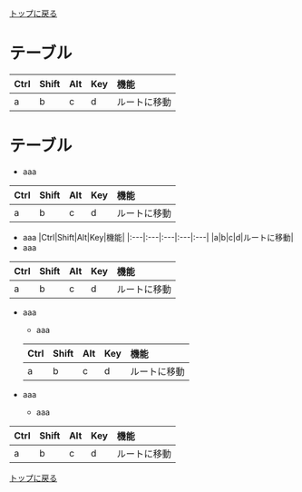 [トップに戻る](../index.md)

# テーブル
|Ctrl|Shift|Alt|Key|機能|
|:---|:---|:---|:---|:---|
|a|b|c|d|ルートに移動|

# テーブル
- aaa

|Ctrl|Shift|Alt|Key|機能|
|:---|:---|:---|:---|:---|
|a|b|c|d|ルートに移動|

- aaa
|Ctrl|Shift|Alt|Key|機能|
|:---|:---|:---|:---|:---|
|a|b|c|d|ルートに移動|
- aaa

|Ctrl|Shift|Alt|Key|機能|
|:---|:---|:---|:---|:---|
|a|b|c|d|ルートに移動|

- aaa
	- aaa
	
	|Ctrl|Shift|Alt|Key|機能|
	|:---|:---|:---|:---|:---|
	|a|b|c|d|ルートに移動|
	
- aaa
	- aaa
	
|Ctrl|Shift|Alt|Key|機能|
|:---|:---|:---|:---|:---|
|a|b|c|d|ルートに移動|


[トップに戻る](../index.md)

